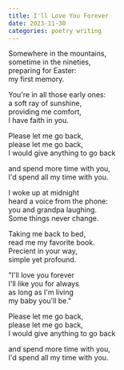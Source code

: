 ```yaml
---
title: I'll Love You Forever
date: 2023-11-30
categories: poetry writing
---
```


Somewhere in the mountains,\
sometime in the nineties,\
preparing for Easter:\
my first memory.

You're in all those early ones:\
a soft ray of sunshine,\
providing me comfort,\
I have faith in you.

Please let me go back,\
please let me go back,\
I would give anything to go back

and spend more time with you,\
I'd spend all my time with you.

I woke up at midnight\
heard a voice from the phone:\
you and grandpa laughing.\
Some things never change.

Taking me back to bed,\
read me my favorite book.\
Precient in your way,\
simple yet profound.

"I'll love you forever\
I'll like you for always\
as long as I'm living\
my baby you'll be."

Please let me go back,\
please let me go back,\
I would give anything to go back

and spend more time with you,\
I'd spend all my time with you.
